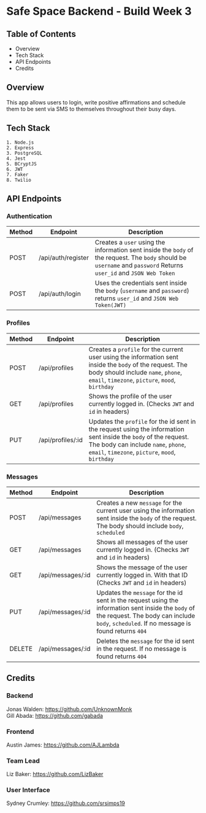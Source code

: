# Safe Space Backend - Build Week 3

## Table of Contents

- Overview
- Tech Stack
- API Endpoints
- Credits

## Overview

This app allows users to login, write positive affirmations and schedule them to be sent via SMS to themselves throughout their busy days.

## Tech Stack

```
1. Node.js
2. Express
3. PostgreSQL
4. Jest
5. BCryptJS
6. JWT
7. Faker
8. Twilio
```

## API Endpoints

### Authentication

| Method | Endpoint           | Description                                                                                                                                                                             |
| ------ | ------------------ | --------------------------------------------------------------------------------------------------------------------------------------------------------------------------------------- |
| POST   | /api/auth/register | Creates a `user` using the information sent inside the `body` of the request. The `body` should be `username` and `password` Returns `user_id` and `JSON Web Token`                                                                    |
| POST   | /api/auth/login    | Uses the credentials sent inside the `body` (`username` and `password`) returns `user_id` and `JSON Web Token(JWT)` |

### Profiles

| Method | Endpoint          | Description                                                                                                                                                                                                |
| ------ | ----------------- | ---------------------------------------------------------------------------------------------------------------------------------------------------------------------------------------------------------- |
| POST   | /api/profiles     | Creates a `profile` for the current user using the information sent inside the `body` of the request. The body should include `name`, `phone`, `email`, `timezone`, `picture`, `mood`, `birthday`          |
| GET    | /api/profiles     | Shows the profile of the user currently logged in. (Checks `JWT` and `id` in headers)                                                                                                                      |
| PUT    | /api/profiles/:id | Updates the `profile` for the id sent in the request using the information sent inside the `body` of the request. The body can include `name`, `phone`, `email`, `timezone`, `picture`, `mood`, `birthday` |

### Messages

| Method | Endpoint          | Description                                                                                                                                                                                      |
| ------ | ----------------- | ------------------------------------------------------------------------------------------------------------------------------------------------------------------------------------------------ |
| POST   | /api/messages     | Creates a new `message` for the current user using the information sent inside the `body` of the request. The body should include `body`, `scheduled`                                            |
| GET    | /api/messages     | Shows all messages of the user currently logged in. (Checks `JWT` and `id` in headers)                                                                                                           |
| GET    | /api/messages/:id | Shows the message of the user currently logged in. With that ID (Checks `JWT` and `id` in headers)                                                                                               |
| PUT    | /api/messages/:id | Updates the `message` for the id sent in the request using the information sent inside the `body` of the request. The body can include `body`, `scheduled`. If no message is found returns `404` |
| DELETE | /api/messages/:id | Deletes the `message` for the id sent in the request. If no message is found returns `404`                                                                                                       |

## Credits

### Backend

Jonas Walden: https://github.com/UnknownMonk  
Gill Abada: https://github.com/gabada

### Frontend

Austin James: https://github.com/AJLambda

### Team Lead

Liz Baker: https://github.com/LizBaker

### User Interface

Sydney Crumley: https://github.com/srsimps19
